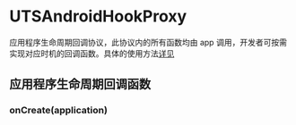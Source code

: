 # UTSAndroidHookProxy

应用程序生命周期回调协议，此协议内的所有函数均由 app 调用，开发者可按需实现对应时机的回调函数。具体的使用方法[详见](https://doc.dcloud.net.cn/uni-app-x/plugin/uts-plugin.html#hooksclass)

## 应用程序生命周期回调函数

### onCreate(application)

<!-- UTSJSON.UTSAndroidHookProxy.onCreate.description -->

<!-- UTSJSON.UTSAndroidHookProxy.onCreate.param -->

<!-- UTSJSON.UTSAndroidHookProxy.onCreate.returnValue -->

<!-- UTSJSON.UTSAndroidHookProxy.onCreate.compatibility -->

<!-- UTSJSON.UTSAndroidHookProxy.tutorial -->
